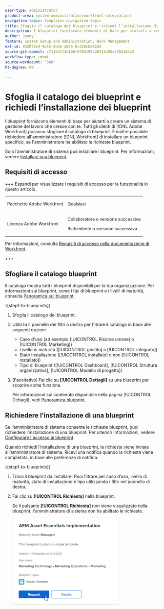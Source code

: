 ```yaml
---
user-type: administrator
product-area: system-administration;workfront-integrations
navigation-topic: templates-navigation-topic
title: Sfoglia il catalogo dei blueprint e richiedi l’installazione di blueprint
description: I blueprint forniscono elementi di base per aiutarti a creare un sistema di gestione del lavoro che cresce con te. Tutti gli [!DNL Adobe Workfront] utenti possono sfogliare il catalogo dei blueprint. È inoltre possibile richiedere all'amministratore di  [!DNL Workfront]  di installare un blueprint specifico, se l'amministratore ha abilitato le richieste blueprint.
author: Jenny
feature: System Setup and Administration, Work Management
exl-id: 932072e4-4d52-4b4b-a045-0cd38cb882d3
source-git-commit: c711541f3e166f9700195420711d95ce782a44b2
workflow-type: tm+mt
source-wordcount: '369'
ht-degree: 0%

---
```


# Sfoglia il catalogo dei blueprint e richiedi l’installazione dei blueprint

I blueprint forniscono elementi di base per aiutarti a creare un sistema di gestione del lavoro che cresce con te. Tutti gli utenti di [!DNL Adobe Workfront] possono sfogliare il catalogo di blueprint. È inoltre possibile richiedere all&#39;amministratore [!DNL Workfront] di installare un blueprint specifico, se l&#39;amministratore ha abilitato le richieste blueprint.

Solo l’amministratore di sistema può installare i blueprint. Per informazioni, vedere [Installare una blueprint](../../administration-and-setup/blueprints/blueprints-install.md).

## Requisiti di accesso

+++ Espandi per visualizzare i requisiti di accesso per la funzionalità in questo articolo.

<table style="table-layout:auto"> 
 <col> 
 <col> 
 <tbody> 
  <tr> 
   <td role="rowheader">Pacchetto Adobe Workfront</td> 
   <td> <p>Qualsiasi </p> </td> 
  </tr> 
  <tr> 
   <td role="rowheader">Licenza Adobe Workfront</td> 
   <td><p>Collaboratore o versione successiva</p><p>Richiedente o versione successiva</p>
  </td> 
  </tr> 
 </tbody> 
</table>

Per informazioni, consulta [Requisiti di accesso nella documentazione di Workfront](/help/quicksilver/administration-and-setup/add-users/access-levels-and-object-permissions/access-level-requirements-in-documentation.md).

+++

## Sfogliare il catalogo blueprint

Il catalogo mostra tutti i blueprint disponibili per la tua organizzazione. Per informazioni sui blueprint, come i tipi di blueprint e i livelli di maturità, consulta [Panoramica sui blueprint](../../administration-and-setup/blueprints/blueprints-overview.md).

{{step1-to-blueprints}}

1. Sfoglia il catalogo dei blueprint.
1. Utilizza il pannello dei filtri a destra per filtrare il catalogo in base alle seguenti opzioni:

   * Caso d&#39;uso (ad esempio [!UICONTROL Risorse umane] o [!UICONTROL Marketing])
   * Livello di maturità ([!UICONTROL gestito] o [!UICONTROL integrato])
   * Stato installazione ([!UICONTROL installato] o non [!UICONTROL installato])
   * Tipo di blueprint (<!--Custom Form, -->[!UICONTROL Dashboard], [!UICONTROL Struttura organizzativa], [!UICONTROL Modello di progetto]<!--, Request Queue, Setup Feature-->)

1. (Facoltativo) Fai clic su **[!UICONTROL Dettagli]** su una blueprint per scoprire come funziona.

   Per informazioni sul contenuto disponibile nella pagina [!UICONTROL Dettagli], vedi [Panoramica blueprint](../../administration-and-setup/blueprints/blueprints-overview.md).

## Richiedere l’installazione di una blueprint

Se l’amministratore di sistema consente le richieste blueprint, puoi richiedere l’installazione di una blueprint. Per ulteriori informazioni, vedere [Configurare l&#39;accesso ai blueprint](../../administration-and-setup/blueprints/configure-access-to-blueprints.md).

Quando richiedi l’installazione di una blueprint, la richiesta viene inviata all’amministratore di sistema. Ricevi una notifica quando la richiesta viene completata, in base alle preferenze di notifica.

{{step1-to-blueprints}}

1. Trova il blueprint da installare. Puoi filtrare per caso d’uso, livello di maturità, stato di installazione e tipo utilizzando i filtri nel pannello di destra.
1. Fai clic su **[!UICONTROL Richiesta]** nella blueprint.

   Se il pulsante **[!UICONTROL Richiesta]** non viene visualizzato nella blueprint, l&#39;amministratore di sistema non ha abilitato le richieste.

   ![Richiedi blueprint](assets/blueprints-non-admin-request-bp-350x283.png)
